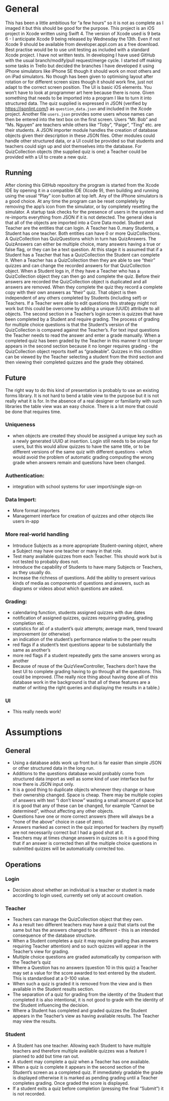 # General
This has been a little ambitious for “a few hours” so it is not as complete as I imaged it but this should be good for the purpose.
This project is an iOS project in Xcode written using Swift 4. The version of Xcode used is 9 beta 6 - I anticipate Xcode 9 being released by Wednesday the 13th. Even if not Xcode 9 should be available from developer.appl.com as a free download.
Best practise would be to use unit testing as included with a standard Xcode project. I have not written tests.
In developing I have used GitHub with the usual branch/modify/pull request/merge cycle. I started off making some tasks in Trello but decided the branches 
I have developed it using iPhone simulators like iPhone SE though it should work on most others and on iPad simulators. No though has been given to optimising layout after rotation or for different screen sizes though it should work fine, just not adapt to the correct screen position.
The UI is basic iOS elements. You won’t have to look at programmer art here because there is none.
Given something that needs to be imported into a program I like to turn it into structured data. The quiz supplied is expressed in JSON (verified by https://jsonlint.com/) as `question_data.json` and included in the Xcode project. Another file `users.json` provides some users whose names can then be entered into the text box on the first screen. Users “Mr. Bob” and “Ms. Nguyen” are teachers while others like “Toby”, “Paige”, “Ting” etc. are their students. A JSON importer module handles the creation of database objects given their description in these JSON files. Other modules could handle other structured data, or a UI could be provided so that students and teachers could sign up and slot themselves into the database. For QuizCollection objects (the supplied quiz is one) a Teacher could be provided with a UI to create a new quiz.
## Running
After cloning this GitHub repository the program is started from the Xcode IDE by opening it in a compatible IDE (Xcode 9), then building and running using the usual “Play” icon button at top left. Any of the iPhone simulators is a good choice.
At any time the program can be reset completely by removing the app’s icon from the simulator, or by completely resetting the simulator. A startup task checks for the presence of users in the system and re-imports everything from JSON if it is not detected.
The general idea is that all of the objects are imported into a Core Data model. Student and Teacher are the entities that can login. A Teacher has 0..many Students, a Student has one teacher. Both entities can have 0 or more QuizCollections. A QuizCollection has QuizQuestions which in turn has QuizAnswers. The QuizAnswers can either be multiple choice, many answers having a true or false flag, or they can be a text question.
At this stage it is assumed that if a Student has a Teacher that has a QuizCollection the Student can complete it. 
When a Teacher has a QuizCollection then they are able to see “their” quizzes and can change the recorded answers for that QuizCollection object. When a Student logs in, if they have a Teacher who has a QuizCollection object they can then go and complete the quiz. Before their answers are recorded the QuizCollection object is duplicated and all answers are removed. When they complete the quiz they record a complete copy with their own answers as “their” quiz. That object is then independent of any others completed by Students (including self) or Teachers. If a Teacher were able to edit questions this strategy might not work but this could be overcome by adding a unique (UUID) attribute to all objects.
The second section in a Teacher’s login screen is quizzes that have been completed by a Student and require grading. The process of grading for multiple choice questions is that the Student’s version of the QuizCollection is compared against the Teacher’s. For text input questions the Teacher needs to read the answer and enter a grade manually.
When a completed quiz has been graded by the Teacher in this manner it not longer appears in the second section because it no longer requires grading - the QuizCollection object reports itself as “gradeable”. Quizzes in this condition can be viewed by the Teacher selecting a student from the third section and then viewing their completed quizzes and the grade they obtained.
## Future
The right way to do this kind of presentation is probably to use an existing forms library. It is not hard to bend a table view to the purpose but it is not really what it is for. In the absence of a real designer or familiarity with such libraries the table view was an easy choice. There is a lot more that could be done that requires time. 
### Uniqueness
- when objects are created they should be assigned a unique key such as a newly generated UUID at insertion. Login still needs to be unique for users, but this would allow quizzes to have the same title, or to be different versions of the same quiz with different questions - which would avoid the problem of automatic grading computing the wrong grade when answers remain and questions have been changed.
### Authentication:
- integration with school systems for user import/single sign-on
### Data Import:
- More format importers
- Management interface for creation of quizzes and other objects like users in-app
### More real-world handling
- Introduce Subjects as a more appropriate Student-owning object, where a Subject may have one teacher or many in that role. 
- Test many available quizzes from each Teacher. This should work but is not tested to probably does not.
- Introduce the capability of Students to have many Subjects or Teachers, as they usually do.
- Increase the richness of questions. Add the ability to present various kinds of media as components of questions and answers, such as diagrams or videos about which questions are asked.
### Grading:
- calendaring function, students assigned quizzes with due dates
- notification of assigned quizzes, quizzes requiring grading, grading completion etc.
- statistics for all of a student’s quiz attempts; average mark, trend toward improvement (or otherwise)
- an indication of the student’s performance relative to the peer results 
- red flags if a student’s text questions appear to be substantially the same as another’s
- more red flags if a student repeatedly gets the same answers wrong as another 
- Because of reuse of the QuizViewController, Teachers don’t have the best UI to complete grading having to go through all the questions. This could be improved.
(The really nice thing about having done all of this database work in the background is that all of these features are a matter of writing the right queries and displaying the results in a table.)
### UI
- This really needs work!
# Assumptions
## General
- Using a database adds work up front but is far easier than simple JSON or other structured data in the long run.
- Additions to the questions database would probably come from structured data import as well as some kind of user interface but for now there is JSON input only.
- It is a good thing to duplicate objects whenever they change or have their ownership changed. Space is cheap. There may be multiple copies of answers with text “I don’t know” wasting a small amount of space but it is good that any of these can be changed, for example “Cannot be determined”, without affecting any other objects.
- Questions have one or more correct answers (there will always be a “none of the above” choice in case of zero).
- Answers marked as correct in the quiz imported for teachers (by myself) are not necessarily correct but I had a good shot at it.
- Teachers may at times change answers in quizzes so it is a good thing that if an answer is corrected then all the multiple choice questions in submitted quizzes will be automatically corrected too.
## Operations
### Login
- Decision about whether an individual is a teacher or student is made according to login used, currently set only at account creation.
### Teacher
- Teachers can manage the QuizCollection object that they own. 
- As a result two different teachers may have a quiz that starts out the same but has the answers changed to be different - this is an intended consequence of the database structure.
- When a Student completes a quiz it may require grading (has answers requiring Teacher attention) and so such quizzes will appear in the Teacher’s view for grading. 
- Multiple choice questions are graded automatically by comparison with the Teacher’s quiz
-  Where a Question has no answers (question 10 in this quiz) a Teacher may set a value for the score awarded to text entered by the student. This is standardised at a 0-100 value.
- When such a quiz is graded it is removed from the view and is then available in the Student results section.
- The separation of a quiz for grading from the identity of the Student that completed it is also intentional, it is not good to grade with the identity of the Student influencing the decision. 
- Where a Student has completed and graded quizzes the Student appears in the Teacher’s view as having available results. The Teacher may view the results. 
### Student
- A Student has one teacher. Allowing each Student to have multiple teachers and therefore multiple available quizzes was a feature I planned to add but time ran out.
- A student may complete a quiz when a Teacher has one available. 
- When a quiz is complete it appears in the second section of the Student’s screen as a completed quiz. If immediately gradable the grade is displayed  otherwise it is marked as pending grading until a Teacher completes grading. Once graded the score is displayed.
- If a student exits a quiz before completion (pressing the final “Submit”) it is not recorded.